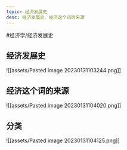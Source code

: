 ```yaml
---
topic: 经济发展史
desc: 经济发展史、经济这个词的来源
---
```


#经济学/经济发展史

## 经济发展史

![[assets/Pasted image 20230131103244.png]]


## 经济这个词的来源

![[assets/Pasted image 20230131104020.png]]

## 分类

![[assets/Pasted image 20230131104125.png]]
